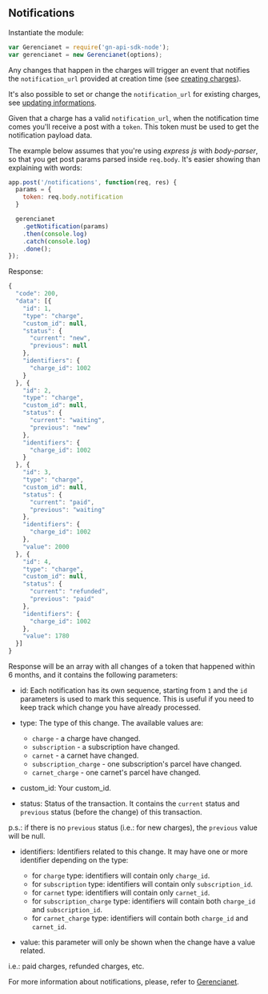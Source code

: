 ## Notifications

Instantiate the module:

```js
var Gerencianet = require('gn-api-sdk-node');
var gerencianet = new Gerencianet(options);
```

Any changes that happen in the charges will trigger an event that notifies the `notification_url` provided at creation time (see [creating charges](https://github.com/gerencianet/gn-api-sdk-node/tree/master/docs/charges.md)).

It's also possible to set or change the `notification_url` for existing charges, see [updating informations](https://github.com/gerencianet/gn-api-sdk-node/tree/master/docs/charge-update.md).

Given that a charge has a valid `notification_url`, when the notification time comes you'll receive a post with a `token`. This token must be used to get the notification payload data.

The example below assumes that you're using *express js* with *body-parser*, so that you get post params parsed inside `req.body`. It's easier showing than explaining with words:

```js
app.post('/notifications', function(req, res) {
  params = {
    token: req.body.notification
  }

  gerencianet
    .getNotification(params)
    .then(console.log)
    .catch(console.log)
    .done();
});
```

Response:

```js
{
  "code": 200,
  "data": [{
    "id": 1,
    "type": "charge",
    "custom_id": null,
    "status": {
      "current": "new",
      "previous": null
    },
    "identifiers": {
      "charge_id": 1002
    }
  }, {
    "id": 2,
    "type": "charge",
    "custom_id": null,
    "status": {
      "current": "waiting",
      "previous": "new"
    },
    "identifiers": {
      "charge_id": 1002
    }
  }, {
    "id": 3,
    "type": "charge",
    "custom_id": null,
    "status": {
      "current": "paid",
      "previous": "waiting"
    },
    "identifiers": {
      "charge_id": 1002
    },
    "value": 2000
  }, {
    "id": 4,
    "type": "charge",
    "custom_id": null,
    "status": {
      "current": "refunded",
      "previous": "paid"
    },
    "identifiers": {
      "charge_id": 1002
    },
    "value": 1780
  }]
}
```

Response will be an array with all changes of a token that happened within 6 months, and it contains the following parameters:

* id: Each notification has its own sequence, starting from `1` and the `id` parameters is used to mark this sequence. This is useful if you need to keep track which change you have already processed.

* type: The type of this change. The available values are:
  * `charge` - a charge have changed.
  * `subscription` - a subscription have changed.
  * `carnet` - a carnet have changed.
  * `subscription_charge` - one subscription's parcel have changed.
  * `carnet_charge` - one carnet's parcel have changed.


* custom_id: Your custom_id.

* status: Status of the transaction. It contains the `current` status and `previous` status (before the change) of this transaction.

 p.s.: if there is no `previous` status (i.e.: for new charges), the `previous` value will be null.

* identifiers: Identifiers related to this change. It may have one or more identifier depending on the type:
  * for `charge` type: identifiers will contain only `charge_id`.
  * for `subscription` type: identifiers will contain only `subscription_id`.
  * for `carnet` type: identifiers will contain only `carnet_id`.
  * for `subscription_charge` type: identifiers will contain both `charge_id` and `subscription_id`.
  * for `carnet_charge` type: identifiers will contain both `charge_id` and `carnet_id`.


* value: this parameter will only be shown when the change have a value related.

 i.e.: paid charges, refunded charges, etc.

 For more information about notifications, please, refer to [Gerencianet](https://docs.gerencianet.com.br/#!/charges/notifications).
